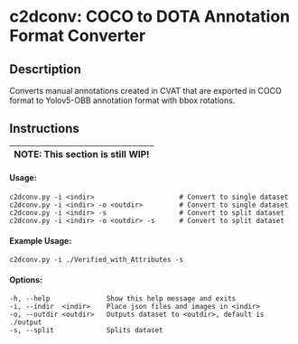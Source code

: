 # c2dconv: COCO to DOTA Annotation Format Converter

## Descrtiption

Converts manual annotations created in CVAT that are exported in COCO format to Yolov5-OBB annotation format with bbox rotations.

## Instructions

| NOTE: This section is still WIP! |
| -------------------------------- |

#### Usage:

    c2dconv.py -i <indir>                     # Convert to single dataset
    c2dconv.py -i <indir> -o <outdir>         # Convert to single dataset
    c2dconv.py -i <indir> -s                  # Convert to split dataset
    c2dconv.py -i <indir> -o <outdir> -s      # Convert to split dataset

#### Example Usage:

    c2dconv.py -i ./Verified_with_Attributes -s

#### Options:

    -h, --help              Show this help message and exits
    -i, --indir  <indir>    Place json files and images in <indir>
    -o, --outdir <outdir>   Outputs dataset to <outdir>, default is ./output
    -s, --split             Splits dataset
